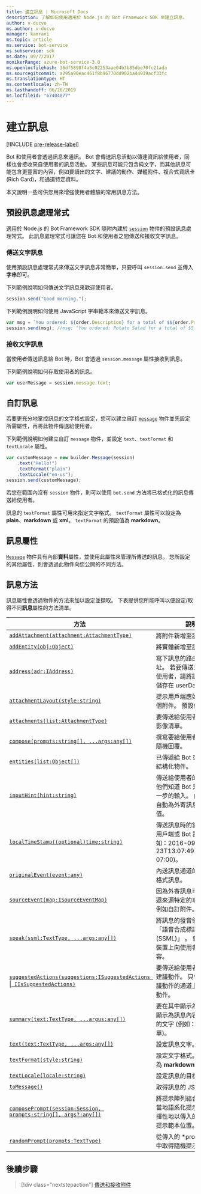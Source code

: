 ```yaml
---
title: 建立訊息 | Microsoft Docs
description: 了解如何使用適用於 Node.js 的 Bot Framework SDK 來建立訊息。
author: v-ducvo
ms.author: v-ducvo
manager: kamrani
ms.topic: article
ms.service: bot-service
ms.subservice: sdk
ms.date: 09/7/2017
monikerRange: azure-bot-service-3.0
ms.openlocfilehash: 36df5898f4a5c02253aae04b3b85dbe70fc21ada
ms.sourcegitcommit: a295a90eac461f8b96770dd902ba44919acf33fc
ms.translationtype: HT
ms.contentlocale: zh-TW
ms.lasthandoff: 06/26/2019
ms.locfileid: "67404877"
---
```

# <a name="create-messages"></a>建立訊息

[!INCLUDE [pre-release-label](../includes/pre-release-label-v3.md)]

Bot 和使用者會透過訊息來通訊。 Bot 會傳送訊息活動以傳達資訊給使用者，同樣也會接收來自使用者的訊息活動。 某些訊息可能只包含純文字，而其他訊息可能包含更豐富的內容，例如要讀出的文字、建議的動作、媒體附件、複合式資訊卡 (Rich Card)，和通道特定資料。

本文說明一些可供您用來增強使用者體驗的常用訊息方法。

## <a name="default-message-handler"></a>預設訊息處理常式

適用於 Node.js 的 Bot Framework SDK 隨附內建於 [`session`](https://docs.botframework.com/node/builder/chat-reference/classes/_botbuilder_d_.session.html) 物件的預設訊息處理常式。 此訊息處理常式可讓您在 Bot 和使用者之間傳送和接收文字訊息。

### <a name="send-a-text-message"></a>傳送文字訊息

使用預設訊息處理常式來傳送文字訊息非常簡單，只要呼叫 `session.send` 並傳入**字串**即可。

下列範例說明如何傳送文字訊息來歡迎使用者。
```javascript
session.send("Good morning.");
```

下列範例說明如何使用 JavaScript 字串範本來傳送文字訊息。
```javascript
var msg = `You ordered: ${order.Description} for a total of $${order.Price}.`;
session.send(msg); //msg: "You ordered: Potato Salad for a total of $5.99."
```

### <a name="receive-a-text-message"></a>接收文字訊息

當使用者傳送訊息給 Bot 時，Bot 會透過 `session.message` 屬性接收到訊息。

下列範例說明如何存取使用者的訊息。
```javascript
var userMessage = session.message.text;
```

## <a name="customizing-a-message"></a>自訂訊息

若要更充分地掌控訊息的文字格式設定，您可以建立自訂 [`message`](https://docs.botframework.com/node/builder/chat-reference/classes/_botbuilder_d_.message.html) 物件並先設定所需屬性，再將此物件傳送給使用者。

下列範例說明如何建立自訂 `message` 物件，並設定 `text`、`textFormat` 和 `textLocale` 屬性。

```javascript
var customMessage = new builder.Message(session)
    .text("Hello!")
    .textFormat("plain")
    .textLocale("en-us");
session.send(customMessage);
```

若您在範圍內沒有 `session` 物件，則可以使用 `bot.send` 方法將已格式化的訊息傳送給使用者。

訊息的 `textFormat` 屬性可用來指定文字格式。 `textFormat` 屬性可以設定為 **plain**、**markdown** 或 **xml**。 `textFormat` 的預設值為 **markdown**。 

## <a name="message-property"></a>訊息屬性

[`Message`](https://docs.botframework.com/node/builder/chat-reference/classes/_botbuilder_d_.message.html) 物件具有內部**資料**屬性，並使用此屬性來管理所傳送的訊息。 您所設定的其他屬性，則會透過此物件向您公開的不同方法。 

## <a name="message-methods"></a>訊息方法

訊息屬性會透過物件的方法來加以設定並擷取。 下表提供您所能呼叫以便設定/取得不同**訊息**屬性的方法清單。

| 方法 | 說明 |
| ---- | ---- | 
| [`addAttachment(attachment:AttachmentType)`](https://docs.botframework.com/node/builder/chat-reference/classes/_botbuilder_d_.message.html#addattachment) | 將附件新增至訊息|
| [`addEntity(obj:Object)`](https://docs.botframework.com/node/builder/chat-reference/classes/_botbuilder_d_.message.html#addentity) | 將實體新增至訊息。 |
| [`address(adr:IAddress)`](https://docs.botframework.com/node/builder/chat-reference/classes/_botbuilder_d_.message.html#address) | 寫下訊息的路由資訊位址。 若要傳送主動訊息給使用者，請將訊息的位址儲存在 userData 包中。 |
| [`attachmentLayout(style:string)`](https://docs.botframework.com/node/builder/chat-reference/classes/_botbuilder_d_.message.html#attachmentlayout) | 提示用戶端應如何配置多個附件。 預設值為 'list'。 |
| [`attachments(list:AttachmentType)`](https://docs.botframework.com/node/builder/chat-reference/classes/_botbuilder_d_.message.html#attachments) | 要傳送給使用者的卡片或影像清單。 |
| [`compose(prompts:string[], ...args:any[])`](https://docs.botframework.com/node/builder/chat-reference/classes/_botbuilder_d_.message.html#compose) | 撰寫要給使用者的複雜、隨機回覆。 |
| [`entities(list:Object[])`](https://docs.botframework.com/node/builder/chat-reference/classes/_botbuilder_d_.message.html#entities) | 已傳遞給 Bot 或使用者的結構化物件。 |
| [`inputHint(hint:string)`](https://docs.botframework.com/node/builder/chat-reference/classes/_botbuilder_d_.message.html#inputhint) | 傳送給使用者的提示，讓他們知道 Bot 是否需要進一步的輸入。 內建提示會自動為外寄訊息填入這個值。 |
| [`localTimeStamp((optional)time:string)`](https://docs.botframework.com/node/builder/chat-reference/classes/_botbuilder_d_.message.html#localtimestamp) | 傳送訊息時的當地時間 (由用戶端或 Bot 設定，例如：2016-09-23T13:07:49.4714686-07:00)。 |
| [`originalEvent(event:any)`](https://docs.botframework.com/node/builder/chat-reference/classes/_botbuilder_d_.message.html#originalevent) | 內送訊息通道的原始/原生格式訊息。 |
| [`sourceEvent(map:ISourceEventMap)`](https://docs.botframework.com/node/builder/chat-reference/classes/_botbuilder_d_.message.html#sourceevent) | 因為外寄訊息可以用來傳遞來源特定的事件資料，例如自訂附件。 |
| [`speak(ssml:TextType, ...args:any[])`](https://docs.botframework.com/node/builder/chat-reference/classes/_botbuilder_d_.message.html#speak) | 將訊息的發音領域設定為「語音合成標記語言 (SSML)」  。 會在受支援裝置上向使用者說出此內容。 |
| [`suggestedActions(suggestions:ISuggestedActions `&#124;` IIsSuggestedActions)`](https://docs.botframework.com/node/builder/chat-reference/classes/_botbuilder_d_.message.html#suggestedactions) | 要傳送給使用者的選擇性建議動作。 只會在支援建議動作的通道上顯示建議動作。 |
| [`summary(text:TextType, ...argus:any[])`](https://docs.botframework.com/node/builder/chat-reference/classes/_botbuilder_d_.message.html#summary) | 要在其中顯示為後援以及顯示為訊息內容簡短描述的文字 (例如：近期交談清單)。 |
| [`text(text:TextType, ...args:any[])`](https://docs.botframework.com/node/builder/chat-reference/classes/_botbuilder_d_.message.html#text) | 設定訊息文字。 |
| [`textFormat(style:string)`](https://docs.botframework.com/node/builder/chat-reference/classes/_botbuilder_d_.message.html#textformat) | 設定文字格式。 預設格式為 **markdown**。 |
| [`textLocale(locale:string)`](https://docs.botframework.com/node/builder/chat-reference/classes/_botbuilder_d_.message.html#textlocale) | 設定訊息的目標語言。 |
| [`toMessage()`](https://docs.botframework.com/node/builder/chat-reference/classes/_botbuilder_d_.message.html#tomessage) | 取得訊息的 JSON。 |
| [`composePrompt(session:Session, prompts:string[], args?:any[])`](https://docs.botframework.com/node/builder/chat-reference/classes/_botbuilder_d_.message.html#composeprompt-1) | 將提示陣列結合成單一的當地語系化提示，然後選擇性地以傳入的引數填滿提示範本位置。 |
| [`randomPrompt(prompts:TextType)`](https://docs.botframework.com/node/builder/chat-reference/classes/_botbuilder_d_.message.html#randomprompt) | 從傳入的 *prompts  陣列中取得隨機提示。 |

## <a name="next-step"></a>後續步驟

> [!div class="nextstepaction"]
> [傳送和接收附件](bot-builder-nodejs-send-receive-attachments.md)


